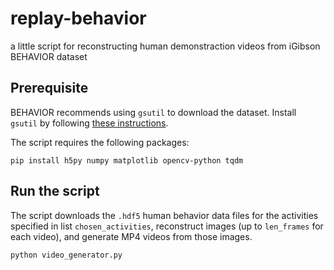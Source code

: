 # replay-behavior
a little script for reconstructing human demonstraction videos from iGibson BEHAVIOR dataset

## Prerequisite

BEHAVIOR recommends using `gsutil` to download the dataset. Install `gsutil` by following [these instructions](https://cloud.google.com/storage/docs/gsutil_install).

The script requires the following packages:

```
pip install h5py numpy matplotlib opencv-python tqdm
```

## Run the script

The script downloads the `.hdf5` human behavior data files for the activities specified in list `chosen_activities`, reconstruct images (up to `len_frames` for each video), and generate MP4 videos from those images.

```
python video_generator.py
```
